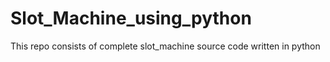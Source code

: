 # Slot_Machine_using_python
This repo consists of complete slot_machine source code written in python
